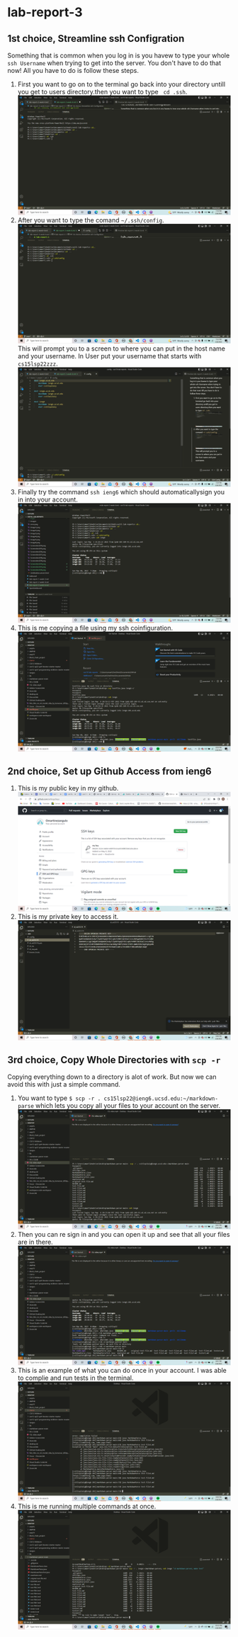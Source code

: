 # lab-report-3

## 1st choice, Streamline ssh Configration 

Something that is common when you log in is you havew to type your whole ```ssh Username``` when trying to get into the server. You don't have to do that now! All you have to do is 
follow these steps.

1. First you want to go on to the terminal go back into your directory untill you get to users directory.then you want to type ``` cd .ssh```.![image](/images/Screenshot344.png)
2. After you want to type the comand ```~/.ssh/config```.![image](/images/Screenshot345.png)This will prompt you to a screen to where you can put in the host name and your username. In User put your username that starts with ```cs15lsp22zzz```.![image](/images/Screenshot346.png) 
3. Finally try the command ```ssh ieng6``` which should automaticallysign you in into your account.  ![image](/images/Screenshot347.png)
4. This is me copying a file using my ssh coinfiguration.![image](/images/Screenshot352.png)


## 2nd choice, Set up Github Access from ieng6 
1. This is my public key in my github.![image](/images/Screenshot355.png)
2. This is my private key to access it. ![image](/images/Screenshot356.png) 

## 3rd choice, Copy Whole Directories with ```scp -r```

Copying everything down to a directory is alot of work. But now we can avoid this with just a simple command.

1. You want to type ```$ scp -r . cs15lsp22@ieng6.ucsd.edu:~/markdown-parse``` which lets you copy all your files to your account on the server. ![image](/images/Screenshot349.png)
2. Then you can re sign in and you can open it up and see that all your files are in there. ![image](/images/Screenshot348.png)
3. This is an example of what you can do once in your account. I was able to complie and run tests in the terminal. ![image](/images/Screenshot353.png)
4. This is me running multiple commands at once.![image](/images/Screenshot360.png)